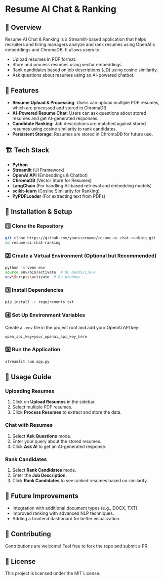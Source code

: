 # Resume AI Chat & Ranking

## 📄 Overview
Resume AI Chat & Ranking is a Streamlit-based application that helps recruiters and hiring managers analyze and rank resumes using OpenAI's embeddings and ChromaDB. It allows users to:
- Upload resumes in PDF format.
- Store and process resumes using vector embeddings.
- Rank candidates based on job descriptions (JD) using cosine similarity.
- Ask questions about resumes using an AI-powered chatbot.

## 🚀 Features
- **Resume Upload & Processing**: Users can upload multiple PDF resumes, which are processed and stored in ChromaDB.
- **AI-Powered Resume Chat**: Users can ask questions about stored resumes and get AI-generated responses.
- **Candidate Ranking**: Job descriptions are matched against stored resumes using cosine similarity to rank candidates.
- **Persistent Storage**: Resumes are stored in ChromaDB for future use.

## 🏗️ Tech Stack
- **Python**
- **Streamlit** (UI Framework)
- **OpenAI API** (Embeddings & Chatbot)
- **ChromaDB** (Vector Store for Resumes)
- **LangChain** (For handling AI-based retrieval and embedding models)
- **scikit-learn** (Cosine Similarity for Ranking)
- **PyPDFLoader** (For extracting text from PDFs)

## 🔧 Installation & Setup
### 1️⃣ Clone the Repository
```bash
git clone https://github.com/yourusername/resume-ai-chat-ranking.git
cd resume-ai-chat-ranking
```

### 2️⃣ Create a Virtual Environment (Optional but Recommended)
```bash
python -m venv env
source env/bin/activate  # On macOS/Linux
env\Scripts\activate  # On Windows
```

### 3️⃣ Install Dependencies
```bash
pip install -r requirements.txt
```

### 4️⃣ Set Up Environment Variables
Create a `.env` file in the project root and add your OpenAI API key:
```
open_api_key=your_openai_api_key_here
```

### 5️⃣ Run the Application
```bash
streamlit run app.py
```

## 🎯 Usage Guide
### **Uploading Resumes**
1. Click on **Upload Resumes** in the sidebar.
2. Select multiple PDF resumes.
3. Click **Process Resumes** to extract and store the data.

### **Chat with Resumes**
1. Select **Ask Questions** mode.
2. Enter your query about the stored resumes.
3. Click **Ask AI** to get an AI-generated response.

### **Rank Candidates**
1. Select **Rank Candidates** mode.
2. Enter the **Job Description**.
3. Click **Rank Candidates** to see ranked resumes based on similarity.

## 📌 Future Improvements
- Integration with additional document types (e.g., DOCX, TXT).
- Improved ranking with advanced NLP techniques.
- Adding a frontend dashboard for better visualization.

## 🤝 Contributing
Contributions are welcome! Feel free to fork the repo and submit a PR.

## 📜 License
This project is licensed under the MIT License.

